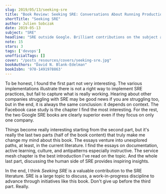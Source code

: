 ```yaml
---
slug: 2019/05/13/seeking-sre
title: "Book Review: Seeking SRE: Conversations About Running Production Systems at Scale"
shortTitle: "Seeking SRE"
author: Julien Sobczak
date: 2019-05-13
subject: "SRE"
headline: "SRE outside Google. Brilliant contributions on the subject after a slow start."
note: 15
stars: 3
tags: ['devops']
unofficialTags: []
cover: "/posts_resources/covers/seeking-sre.jpg"
bookAuthors: "David N. Blank-Edelman"
bookIsbn: '978-1491978863'
---
```



To be honest, I found the first part not very interesting. The various implementations illustrate there is not a right way to implement SRE practices, but fail to capture what is really working. Hearing about other companies struggling with SRE may be good news if you are struggling too, but in the end, it is always the same conclusion: it depends on context. The Facebook case study is the chapter I find the most interesting. For the rest, the two Google SRE books are clearly superior even if they focus on only one company.

Things become really interesting starting from the second part, but it's really the last two parts (half of the book content) that truly make me change my mind about this book. The essays venture into unexplored paths, at least, in the current literature. I find the essays on documentation, active learning, culture, and antipatterns especially instructive. The service mesh chapter is the best introduction I've read on the topic. And the whole last part, discussing the human side of SRE provides inspiring insights.

In the end, I think _Seeking SRE_ is a valuable contribution to the SRE literature. SRE is a large topic to discuss, a work-in-progress discipline to advance through initiatives like this book. Don't give up before the third part. Really.

